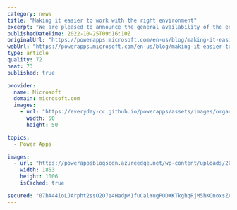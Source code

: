 ```yaml
---
category: news
title: "Making it easier to work with the right environment"
excerpt: "We are pleased to announce the general availability of the enhanced environment picking experience. The enhanced environment picking experience makes it easier to find the right environment to work with. For example, makers can now directly tell environments with Dataverse apart from those without Dataverse,"
publishedDateTime: 2022-10-25T09:16:10Z
originalUrl: "https://powerapps.microsoft.com/en-us/blog/making-it-easier-to-work-with-the-right-environment/"
webUrl: "https://powerapps.microsoft.com/en-us/blog/making-it-easier-to-work-with-the-right-environment/"
type: article
quality: 72
heat: 73
published: true

provider:
  name: Microsoft
  domain: microsoft.com
  images:
    - url: "https://everyday-cc.github.io/powerapps/assets/images/organizations/microsoft.com-50x50.jpg"
      width: 50
      height: 50

topics:
  - Power Apps

images:
  - url: "https://powerappsblogscdn.azureedge.net/wp-content/uploads/2022/10/env-picker-GA-demo.gif"
    width: 1853
    height: 1006
    isCached: true

secured: "07bA44ioLJArpht2ssO2O7e4HadpM1fuCalYugPODXKTkghqRjM5hKOnoxsZAbDWH+SBErD7CiatO1F0mEkaG6hOztagrd4lw3iN/EkAdN6A2Ma/jEm8GLy6gKEvptoBcY54xMX4uMjUzba8qpjdtm9zy8/aeQM9QO8hrB7iTRZnIx4IdMSUbKNNFSXhhPCYtPMtJv7mJX5xn+Hgpr5d6K0I1w9u0xG9ZtEtQNMf48TYnUill3gJVV0Q85F92OJsrZUEfM6hKhonzN7hP5SSZQpqsxooCiY1gwGN9wjBadrcTpj6xeQtzKJwdbgUlfcQjbSvZXxsOKAlflHWmlxZ6Pz321hqdPMkGuXcf226aXE=;fIOkZtPxCr3owc1MoSP2VA=="
---
```


